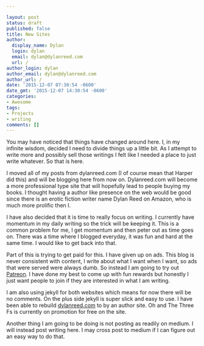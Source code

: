 ```yaml
---

layout: post
status: draft
published: false
title: New Sites
author:
  display_name: Dylan
  login: dylan
  email: dylan@dylanreed.com
  url: /
author_login: dylan
author_email: dylan@dylanreed.com
author_url: /
date: '2015-12-07 07:30:54 -0600'
date_gmt: '2015-12-07 14:30:54 -0600'
categories:
- Awesome
tags:
- Projects
- writing
comments: []
---
```

You may have noticed that things have changed around here. I, in my infinite wisdom, decided I need to divide things up a little bit. As I attempt to write more and possibly sell those writings I felt like I needed a place to just write whatever. So that is here. 

I moved all of my posts from dylanreed.com (I of course mean that Harper did this) and will be blogging here from now on. Dylanreed.com will become a more professional type site that will hopefully lead to people buying my books. I thought having a author like presence on the web would be good since there is an erotic fiction writer name Dylan Reed on Amazon, who is much more prolific then I. 

I have also decided that it is time to really focus on writing. I currently have momentum in my daily writing so the trick will be keeping it. This is a common problem for me, I get momentum and then peter out as time goes on. There was a time where I blogged everyday, it was fun and hard at the same time. I would like to get back into that. 

Part of this is trying to get paid for this. I have given up on ads. This blog is never consistent with content, I write about what I want when I want, so ads that were served were always dumb. So instead I am going to try out [Patreon](https://www.patreon.com/dylanreed). I have done my best to come up with fun rewards but honestly I just want people to join if they are interested in what I am writing. 

I am also using jekyll for both websites which means for now there will be no comments. On the plus side jekyll is super slick and easy to use. I have been able to rebuild [dylanreed.com](http://www.dylanreed.com) to by an author site. Oh and The Three Fs is currently on promotion for free on the site.

Another thing I am going to be doing is not posting as readily on medium. I will instead post writing here. I may cross post to medium if I can figure out an easy way to do that.  



